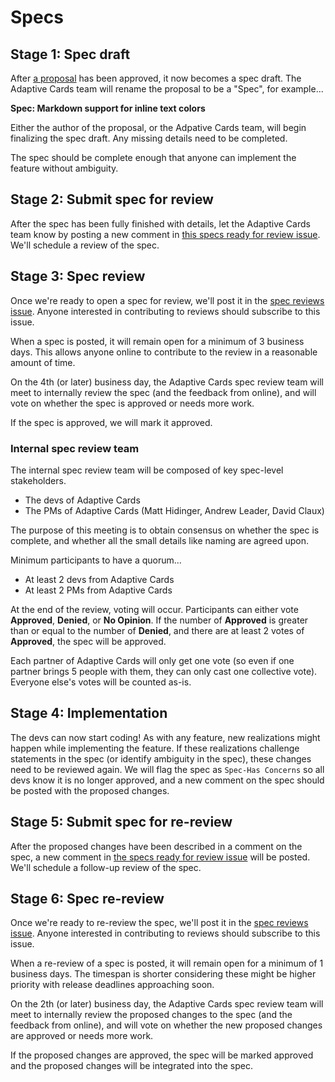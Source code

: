 # Specs

## Stage 1: Spec draft

After [a proposal](proposals.md) has been approved, it now becomes a spec draft. The Adaptive Cards team will rename the proposal to be a "Spec", for example...

**Spec: Markdown support for inline text colors**

Either the author of the proposal, or the Adpative Cards team, will begin finalizing the spec draft. Any missing details need to be completed.

The spec should be complete enough that anyone can implement the feature without ambiguity.


## Stage 2: Submit spec for review

After the spec has been fully finished with details, let the Adaptive Cards team know by posting a new comment in [this specs ready for review issue](). We'll schedule a review of the spec.


## Stage 3: Spec review

Once we're ready to open a spec for review, we'll post it in the [spec reviews issue](). Anyone interested in contributing to reviews should subscribe to this issue.

When a spec is posted, it will remain open for a minimum of 3 business days. This allows anyone online to contribute to the review in a reasonable amount of time.

On the 4th (or later) business day, the Adaptive Cards spec review team will meet to internally review the spec (and the feedback from online), and will vote on whether the spec is approved or needs more work.

If the spec is approved, we will mark it approved.

### Internal spec review team

The internal spec review team will be composed of key spec-level stakeholders.

* The devs of Adaptive Cards
* The PMs of Adaptive Cards (Matt Hidinger, Andrew Leader, David Claux)

The purpose of this meeting is to obtain consensus on whether the spec is complete, and whether all the small details like naming are agreed upon.

Minimum participants to have a quorum...

* At least 2 devs from Adaptive Cards
* At least 2 PMs from Adaptive Cards

At the end of the review, voting will occur. Participants can either vote **Approved**, **Denied**, or **No Opinion**. If the number of **Approved** is greater than or equal to the number of **Denied**, and there are at least 2 votes of **Approved**, the spec will be approved.

Each partner of Adaptive Cards will only get one vote (so even if one partner brings 5 people with them, they can only cast one collective vote). Everyone else's votes will be counted as-is.


## Stage 4: Implementation

The devs can now start coding! As with any feature, new realizations might happen while implementing the feature. If these realizations challenge statements in the spec (or identify ambiguity in the spec), these changes need to be reviewed again. We will flag the spec as `Spec-Has Concerns` so all devs know it is no longer approved, and a new comment on the spec should be posted with the proposed changes.


## Stage 5: Submit spec for re-review

After the proposed changes have been described in a comment on the spec, a new comment in [the specs ready for review issue]() will be posted. We'll schedule a follow-up review of the spec.


## Stage 6: Spec re-review

Once we're ready to re-review the spec, we'll post it in the [spec reviews issue](). Anyone interested in contributing to reviews should subscribe to this issue.

When a re-review of a spec is posted, it will remain open for a minimum of 1 business days. The timespan is shorter considering these might be higher priority with release deadlines approaching soon.

On the 2th (or later) business day, the Adaptive Cards spec review team will meet to internally review the proposed changes to the spec (and the feedback from online), and will vote on whether the new proposed changes are approved or needs more work.

If the proposed changes are approved, the spec will be marked approved and the proposed changes will be integrated into the spec.